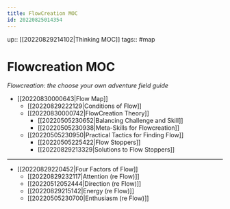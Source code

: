 ```yaml
---
title: FlowCreation MOC
id: 20220825014354
---
```

up:: [[20220829214102|Thinking MOC]]
tags:: #map

# Flowcreation MOC
*Flowcreation: the choose your own adventure field guide*

- [[20220830000643|Flow Map]]
	- [[20220829222129|Conditions of Flow]]
	- [[20220830000742|FlowCreation Theory]]
		- [[20220505230652|Balancing Challenge and Skill]]
		- [[20220505230938|Meta-Skills for Flowcreation]]
	- [[20220505230950|Practical Tactics for Finding Flow]]
		- [[20220505225422|Flow Stoppers]]
		- [[20220829213329|Solutions to Flow Stoppers]]	

---
- [[20220829220452|Four Factors of Flow]]
	- [[20220829232117|Attention (re Flow)]]
	- [[20220512052444|Direction (re Flow)]]
	- [[20220829215142|Energy (re Flow)]]
	- [[20220505230700|Enthusiasm (re Flow)]]

